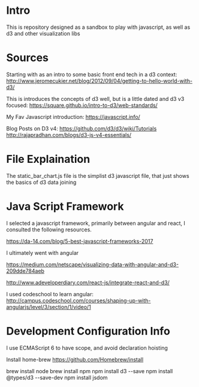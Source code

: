 # Intro

This is repository designed as a sandbox to play with javascript, as well as d3 and other visualization libs




# Sources

Starting with as an intro to some basic front end tech in a d3 context:
http://www.jeromecukier.net/blog/2012/09/04/getting-to-hello-world-with-d3/

This is introduces the concepts of d3 well, but is a little dated and d3 v3 focused: 
https://square.github.io/intro-to-d3/web-standards/

My Fav Javascript introduction:
https://javascript.info/



Blog Posts on D3 v4:
https://github.com/d3/d3/wiki/Tutorials
http://rajapradhan.com/blogs/d3-js-v4-essentials/

# File Explaination

The static_bar_chart.js file is the simplist d3 javascript file, that just shows the basics of d3 data joining

# Java Script Framework
I selected a javascript framework, primarily between angular and react, I consulted the following resources. 

https://da-14.com/blog/5-best-javascript-frameworks-2017

I ultimately went with angular

https://medium.com/netscape/visualizing-data-with-angular-and-d3-209dde784aeb

http://www.adeveloperdiary.com/react-js/integrate-react-and-d3/

I used codeschool to learn angular:
http://campus.codeschool.com/courses/shaping-up-with-angularjs/level/3/section/1/video/1

# Development Configuration Info

I use ECMAScript 6 to have scope, and avoid declaration hoisting

Install home-brew 
https://github.com/Homebrew/install

brew install node
brew install npm
npm install d3 --save
npm install @types/d3 --save-dev
npm install jsdom
